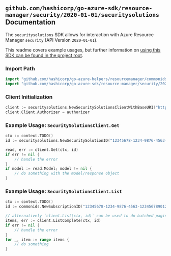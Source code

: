 
## `github.com/hashicorp/go-azure-sdk/resource-manager/security/2020-01-01/securitysolutions` Documentation

The `securitysolutions` SDK allows for interaction with Azure Resource Manager `security` (API Version `2020-01-01`).

This readme covers example usages, but further information on [using this SDK can be found in the project root](https://github.com/hashicorp/go-azure-sdk/tree/main/docs).

### Import Path

```go
import "github.com/hashicorp/go-azure-helpers/resourcemanager/commonids"
import "github.com/hashicorp/go-azure-sdk/resource-manager/security/2020-01-01/securitysolutions"
```


### Client Initialization

```go
client := securitysolutions.NewSecuritySolutionsClientWithBaseURI("https://management.azure.com")
client.Client.Authorizer = authorizer
```


### Example Usage: `SecuritySolutionsClient.Get`

```go
ctx := context.TODO()
id := securitysolutions.NewSecuritySolutionID("12345678-1234-9876-4563-123456789012", "example-resource-group", "ascLocation", "securitySolutionName")

read, err := client.Get(ctx, id)
if err != nil {
	// handle the error
}
if model := read.Model; model != nil {
	// do something with the model/response object
}
```


### Example Usage: `SecuritySolutionsClient.List`

```go
ctx := context.TODO()
id := commonids.NewSubscriptionID("12345678-1234-9876-4563-123456789012")

// alternatively `client.List(ctx, id)` can be used to do batched pagination
items, err := client.ListComplete(ctx, id)
if err != nil {
	// handle the error
}
for _, item := range items {
	// do something
}
```
